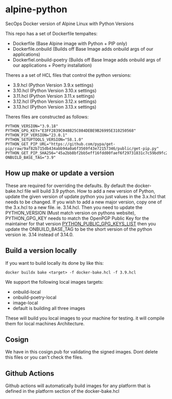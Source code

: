 # alpine-python
SecOps Docker version of Alpine Linux with Python Versions

This repo has a set of Dockerfile tempaltes:
- Dockerfile (Base Alpine image with Python + PIP only)
- Dockerfile.onbuild (Builds off Base Image adds onbuild args of our applications)
- Dockerfiel.onbuild-poetry (Builds off Base Image adds onbuild args of our applications + Poerty installation)

Theres a a set of HCL files that control the python versions:
- 3.9.hcl (Python Version 3.9.x settings)
- 3.10.hcl (Python Version 3.10.x settings)
- 3.11.hcl (Python Version 3.11.x settings)
- 3.12.hcl (Python Version 3.12.x settings)
- 3.13.hcl (Python Version 3.13.x settings)

Theres files are constructed as follows:
```
PYTHON_VERSION="3.9.18"
PYTHON_GPG_KEY="E3FF2839C048B25C084DEBE9B26995E310250568"
PYTHON_PIP_VERSION="23.0.1"
PYTHON_SETUPTOOLS_VERSION="58.1.0"
PYTHON_GET_PIP_URL="https://github.com/pypa/get-pip/raw/9af82b715db434abb94a0a6f3569f43e72157346/public/get-pip.py"
PYTHON_GET_PIP_SHA256="45a2bb8bf2bb5eff16fdd00faef6f29731831c7c59bd9fc2bf1f3bed511ff1fe"
ONBUILD_BASE_TAG="3.9"
```
## How up make or update a version

These are required for overriding the defaults. By default the docker-bake.hcl file will build 3.9 python.  How to add a new version of Python, update the given version of update python you just
values in the 3.x.hcl that needs to be changed. If you wish to add a new major version, copy one of the 3.x.hcl to a new file. ie. 3.14.hcl. Then you need to update the PYTHON_VERSION (Must match version on pythons website),
PYTHON_GPG_KEY needs to match the OpenPGP Public Key for the maintainer for that version [PYTHON_PUBLIC_GPG_KEYS_LIST](https://www.python.org/downloads/) then you update the ONBUILD_BASE_TAG to be the short version of the python
version ie. 3.14 instead of 3.14.0.

## Build a version locally
If you want to build locally its done by like this: 
```
docker buildx bake <target> -f docker-bake.hcl -f 3.9.hcl
```
We support the following local images targets:
- onbuild-local
- onbuild-poetry-local
- image-local
- default is building all three images

These will build you local images to your machine for testing. it will compile them for local machines Architecture. 


## Cosign
We have in this cosign.pub for validating the signed images. Dont delete this files or you can't check the files. 


## Github Actions
Github actions will automatically build images for any platform that is defined in the platform section of the docker-bake.hcl 